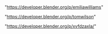 "https://developer.blender.org/p/emiliawilliams"

"https://developer.blender.org/p/tomwilson"

"https://developer.blender.org/p/xvfdzaxla/"

 
